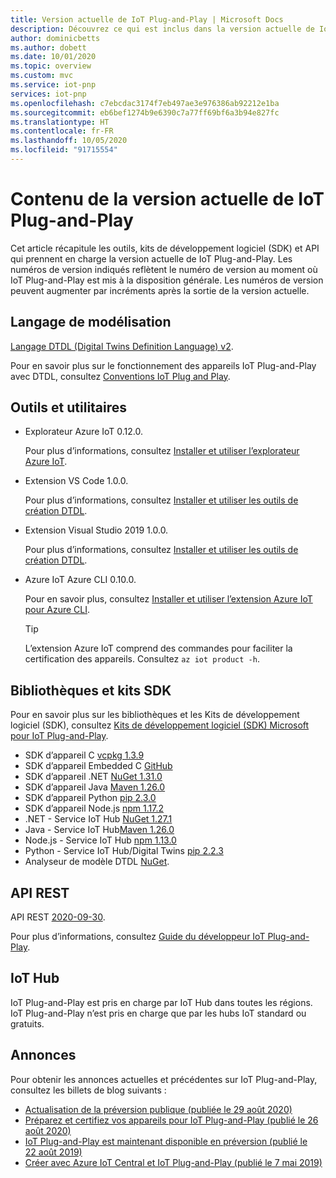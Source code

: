 ```yaml
---
title: Version actuelle de IoT Plug-and-Play | Microsoft Docs
description: Découvrez ce qui est inclus dans la version actuelle de IoT Plug-and-Play.
author: dominicbetts
ms.author: dobett
ms.date: 10/01/2020
ms.topic: overview
ms.custom: mvc
ms.service: iot-pnp
services: iot-pnp
ms.openlocfilehash: c7ebcdac3174f7eb497ae3e976386ab92212e1ba
ms.sourcegitcommit: eb6bef1274b9e6390c7a77ff69bf6a3b94e827fc
ms.translationtype: HT
ms.contentlocale: fr-FR
ms.lasthandoff: 10/05/2020
ms.locfileid: "91715554"
---
```

# <a name="whats-in-the-current-iot-plug-and-play-release"></a>Contenu de la version actuelle de IoT Plug-and-Play

Cet article récapitule les outils, kits de développement logiciel (SDK) et API qui prennent en charge la version actuelle de IoT Plug-and-Play. Les numéros de version indiqués reflètent le numéro de version au moment où IoT Plug-and-Play est mis à la disposition générale. Les numéros de version peuvent augmenter par incréments après la sortie de la version actuelle.

## <a name="modeling-language"></a>Langage de modélisation

[Langage DTDL (Digital Twins Definition Language) v2](https://github.com/Azure/opendigitaltwins-dtdl).

Pour en savoir plus sur le fonctionnement des appareils IoT Plug-and-Play avec DTDL, consultez [Conventions IoT Plug and Play](concepts-convention.md).

## <a name="tools-and-utilities"></a>Outils et utilitaires

- Explorateur Azure IoT 0.12.0.

    Pour plus d’informations, consultez [Installer et utiliser l’explorateur Azure IoT](howto-use-iot-explorer.md).

- Extension VS Code 1.0.0.

    Pour plus d’informations, consultez [Installer et utiliser les outils de création DTDL](howto-use-dtdl-authoring-tools.md).

- Extension Visual Studio 2019 1.0.0.

    Pour plus d’informations, consultez [Installer et utiliser les outils de création DTDL](howto-use-dtdl-authoring-tools.md).

- Azure IoT Azure CLI 0.10.0.

    Pour en savoir plus, consultez [Installer et utiliser l’extension Azure IoT pour Azure CLI](howto-use-iot-pnp-cli.md).

    > [!TIP]
    > L’extension Azure IoT comprend des commandes pour faciliter la certification des appareils. Consultez `az iot product -h`.

## <a name="libraries-and-sdks"></a>Bibliothèques et kits SDK

Pour en savoir plus sur les bibliothèques et les Kits de développement logiciel (SDK), consultez [Kits de développement logiciel (SDK) Microsoft pour IoT Plug-and-Play](libraries-sdks.md).

- SDK d’appareil C [vcpkg 1.3.9](https://github.com/Azure/azure-iot-sdk-c/blob/master/doc/setting_up_vcpkg.md)
- SDK d’appareil Embedded C [GitHub](https://github.com/Azure/azure-sdk-for-c/)
- SDK d’appareil .NET [NuGet 1.31.0](https://www.nuget.org/packages/Microsoft.Azure.Devices.Client)
- SDK d’appareil Java [Maven 1.26.0](https://mvnrepository.com/artifact/com.microsoft.azure.sdk.iot/iot-device-client)
- SDK d’appareil Python [pip 2.3.0](https://pypi.org/project/azure-iot-device/)
- SDK d’appareil Node.js [npm 1.17.2](https://www.npmjs.com/package/azure-iot-device)
- .NET - Service IoT Hub [NuGet 1.27.1](https://www.nuget.org/packages/Microsoft.Azure.Devices )
- Java - Service IoT Hub[Maven 1.26.0](https://mvnrepository.com/artifact/com.microsoft.azure.sdk.iot/iot-service-client/1.26.0)
- Node.js - Service IoT Hub [npm 1.13.0](https://www.npmjs.com/package/azure-iothub)
- Python - Service IoT Hub/Digital Twins [pip 2.2.3](https://pypi.org/project/azure-iot-hub)
- Analyseur de modèle DTDL [NuGet](https://www.nuget.org/packages/Microsoft.Azure.DigitalTwins.Parser).

## <a name="rest-apis"></a>API REST

API REST [2020-09-30](https://docs.microsoft.com/rest/api/iothub).

Pour plus d’informations, consultez [Guide du développeur IoT Plug-and-Play](concepts-developer-guide-service.md).

## <a name="iot-hub"></a>IoT Hub

IoT Plug-and-Play est pris en charge par IoT Hub dans toutes les régions. IoT Plug-and-Play n’est pris en charge que par les hubs IoT standard ou gratuits.

## <a name="announcements"></a>Annonces

Pour obtenir les annonces actuelles et précédentes sur IoT Plug-and-Play, consultez les billets de blog suivants :

- [Actualisation de la préversion publique (publiée le 29 août 2020)](https://techcommunity.microsoft.com/t5/internet-of-things/add-quot-plug-and-play-quot-to-your-iot-solutions/ba-p/1548531)
- [Préparez et certifiez vos appareils pour IoT Plug-and-Play (publié le 26 août 2020)](https://azure.microsoft.com/blog/prepare-and-certify-your-devices-for-iot-plug-and-play/)
- [IoT Plug-and-Play est maintenant disponible en préversion (publié le 22 août 2019)](https://azure.microsoft.com/blog/iot-plug-and-play-is-now-available-in-preview/)
- [Créer avec Azure IoT Central et IoT Plug-and-Play (publié le 7 mai 2019)](https://azure.microsoft.com/blog/build-with-azure-iot-central-and-iot-plug-and-play/)

